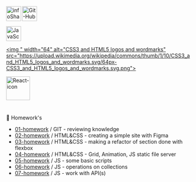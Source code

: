 #


<a title="infoShareAcademy" href='https://infoshareacademy.com/'><img align="left" src='https://infoshareacademy.com/wp-content/themes/infoshare/src/images/logo.svg' height='40' alt='infoShare Academy Logo' aria-label='https://infoshareacademy.com/' /></a>

<a title="Git-Hub" href='https://github.com/'><img src='https://github.githubassets.com/images/modules/logos_page/GitHub-Mark.png' height='40' alt='Git-Hub Logo' aria-label='https://github.com/logos/' /></a>

<a title="JS logo via Wikimedia Commons" href="https://developer.mozilla.org/en-US/docs/Web/JavaScript"><img height='40' alt="JavaScript logo" src="https://upload.wikimedia.org/wikipedia/commons/thumb/9/99/Unofficial_JavaScript_logo_2.svg/64px-Unofficial_JavaScript_logo_2.svg.png"></a>

<a title="HTML-CSS" href="https://commons.wikimedia.org/wiki/File:CSS3_and_HTML5_logos_and_wordmarks.svg"><img " width="64" alt="CSS3 and HTML5 logos and wordmarks" src="https://upload.wikimedia.org/wikipedia/commons/thumb/1/10/CSS3_and_HTML5_logos_and_wordmarks.svg/64px-CSS3_and_HTML5_logos_and_wordmarks.svg.png"></a>

<a title="React" href="https://commons.wikimedia.org/wiki/File:React-icon.svg"><img width="64" alt="React-icon" src="https://upload.wikimedia.org/wikipedia/commons/thumb/a/a7/React-icon.svg/64px-React-icon.svg.png"></a>


#

📝 Homework's

<ul>
<li><a href="https://github.com/barteekn/Homework/tree/master/01-homework-git">01-homework</a> / GIT - reviewing knowledge</li>
<li><a href="https://github.com/barteekn/Homework/tree/master/02-homework-fusely">02-homework</a> / HTML&CSS - creating a simple site with Figma</li>
<li><a href="https://github.com/barteekn/Homework/tree/master/03-homework-blog">03-homework</a> / HTML&CSS - making a refactor of section done with flexbox</li>
<li><a href="https://github.com/barteekn/Homework/tree/master/04-homework-grid-animation-node">04-homework</a> / HTML&CSS - Grid, Animation, JS static file server</li>
<li><a href="https://github.com/barteekn/Homework/tree/master/05-homework-js-basics">05-homework</a> / JS - some basic scripts</li>
<li><a href="https://github.com/barteekn/Homework/tree/master/06-homework-js">06-homework</a> / JS - operations on collections</li>
<li><a href="https://github.com/barteekn/Homework/tree/master/07-homework-js-api">07-homework</a> / JS - work with API(s)</li>
</ul>
